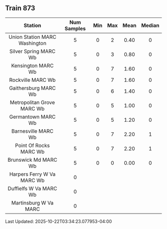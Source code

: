 ## Train 873

| Station | Num Samples | Min | Max | Mean | Median |
| :-----: | :---------: | :-: | :-: | :--: | :----: |
| Union Station MARC Washington | 5 | 0 | 2 | 0.40 | 0 |
| Silver Spring MARC Wb | 5 | 0 | 3 | 0.80 | 0 |
| Kensington MARC Wb | 5 | 0 | 7 | 1.60 | 0 |
| Rockville MARC Wb | 5 | 0 | 7 | 1.60 | 0 |
| Gaithersburg MARC Wb | 5 | 0 | 6 | 1.40 | 0 |
| Metropolitan Grove MARC Wb | 5 | 0 | 5 | 1.00 | 0 |
| Germantown MARC Wb | 5 | 0 | 5 | 1.20 | 0 |
| Barnesville MARC Wb | 5 | 0 | 7 | 2.20 | 1 |
| Point Of Rocks MARC Wb | 5 | 0 | 7 | 2.20 | 1 |
| Brunswick Md MARC Wb | 5 | 0 | 0 | 0.00 | 0 |
| Harpers Ferry W Va MARC Wb | 0 |  |  |  |  |
| Duffielfs W Va MARC Wb | 0 |  |  |  |  |
| Martinsburg W Va MARC | 0 |  |  |  |  |


Last Updated: 2025-10-22T03:34:23.077953-04:00